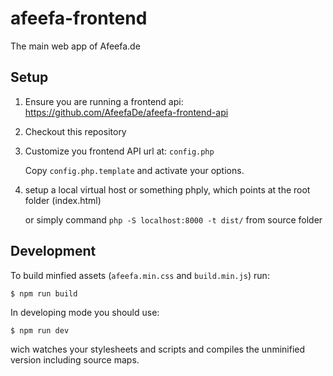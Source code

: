 # afeefa-frontend
The main web app of Afeefa.de

## Setup

1. Ensure you are running a frontend api: https://github.com/AfeefaDe/afeefa-frontend-api
2. Checkout this repository
3. Customize you frontend API url at: `config.php`

	Copy `config.php.template` and activate your options.

4. setup a local virtual host or something phply, which points at the root folder (index.html)

	or simply command `php -S localhost:8000 -t dist/` from source folder

## Development

To build minfied assets (`afeefa.min.css` and `build.min.js`) run:
```
$ npm run build
```

In developing mode you should use:
```
$ npm run dev
```
wich watches your stylesheets and scripts and compiles the unminified version including source maps.